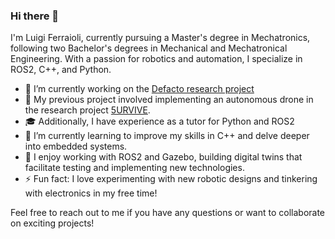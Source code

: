 ### Hi there 👋
I'm Luigi Ferraioli, currently pursuing a Master's degree in Mechatronics, following two Bachelor's degrees in Mechanical and Mechatronical Engineering. With a passion for robotics and automation, I specialize in ROS2, C++, and Python.

- 🔭 I’m currently working on the [Defacto research project](https://bmdv.bund.de/SharedDocs/DE/Artikel/DG/mfund-projekte/defacto.html)
- 🔬 My previous project involved implementing an autonomous drone in the research project [5URVIVE](https://5urvive.de/).
- 🎓 Additionally, I have experience as a tutor for Python and ROS2
- 🌱 I’m currently learning to improve my skills in C++ and delve deeper into embedded systems.
- 💬 I enjoy working with ROS2 and Gazebo, building digital twins that facilitate testing and implementing new technologies.
- ⚡ Fun fact: I love experimenting with new robotic designs and tinkering with electronics in my free time!

Feel free to reach out to me if you have any questions or want to collaborate on exciting projects!


